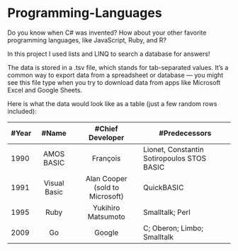 # Programming-Languages

Do you know when C# was invented? How about your other favorite programming languages, like JavaScript, Ruby, and R?

In this project I used lists and LINQ to search a database for answers!

The data is stored in a .tsv file, which stands for tab-separated values. It’s a common way to export data from a spreadsheet or database — 
you might see this file type when you try to download data from apps like Microsoft Excel and Google Sheets.

Here is what the data would look like as a table (just a few random rows included):

| #Year | #Name |	#Chief Developer |	#Predecessors |
| ---- |:-------------:| :----------:| --------------- |
| 1990 |	AMOS BASIC |	François | Lionet, Constantin Sotiropoulos	STOS BASIC |
| 1991 |	Visual Basic |	Alan Cooper (sold to Microsoft) |	QuickBASIC |
| 1995 |	Ruby |	Yukihiro Matsumoto |	Smalltalk; Perl |
| 2009 |	Go   | Google  |	C; Oberon; Limbo; Smalltalk |
